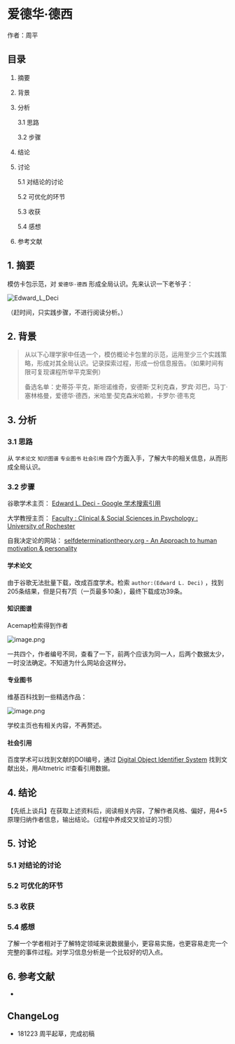 # 爱德华·德西

作者：周平



## 目录

1. 摘要

2. 背景

3. 分析

   3.1 思路

   3.2 步骤

4. 结论

5. 讨论

   5.1 对结论的讨论

   5.2 可优化的环节

   5.3 收获

   5.4 感想

6. 参考文献



## 1. 摘要

模仿卡包示范，对 `爱德华·德西` 形成全局认识。先来认识一下老爷子：

![Edward_L_Deci](https://upload.wikimedia.org/wikipedia/commons/thumb/3/32/Edward_L_Deci.jpg/330px-Edward_L_Deci.jpg)

（赶时间，只实践步骤，不进行阅读分析。）



## 2. 背景

> 从以下心理学家中任选一个，模仿概论卡包里的示范，运用至少三个实践策略，形成对其全局认识。记录探索过程，形成一份信息报告。（如果时间有限可复现课程所举平克案例）
>
> 备选名单：史蒂芬·平克，斯坦诺维奇，安德斯·艾利克森，罗宾·邓巴，马丁·塞林格曼，爱德华·德西，米哈里·契克森米哈赖，卡罗尔·德韦克



## 3. 分析

### 3.1 思路

从 `学术论文` `知识图谱` `专业图书` `社会引用` 四个方面入手，了解大牛的相关信息，从而形成全局认识。



### 3.2 步骤

谷歌学术主页： [Edward L. Deci - Google 学术搜索引用](HTTP://scholar.google.com/citations?user=vj9FOZcAAAAJ&hl=zh-CN)

大学教授主页： [Faculty : Clinical & Social Sciences in Psychology : University of Rochester](http://www.sas.rochester.edu/psy/people/faculty/deci_edward/index.html)

自我决定论的网站： [selfdeterminationtheory.org - An Approach to human motivation & personality](http://selfdeterminationtheory.org/)



#### 学术论文

由于谷歌无法批量下载，改成百度学术。检索 `author:(Edward L. Deci)` ，找到205条结果，但是只有7页（一页最多10条），最终下载成功39条。



#### 知识图谱

Acemap检索得到作者

![image.png](https://upload-images.jianshu.io/upload_images/15321531-ebe5ec9eb40e0add.png?imageMogr2/auto-orient/strip%7CimageView2/2/w/1240)

一共四个，作者编号不同，查看了一下，前两个应该为同一人，后两个数据太少，一时没法确定。不知道为什么网站会这样分。



#### 专业图书

维基百科找到一些精选作品：

![image.png](https://upload-images.jianshu.io/upload_images/15321531-46994be8c6128cd5.png?imageMogr2/auto-orient/strip%7CimageView2/2/w/1240)

学校主页也有相关内容，不再赘述。



#### 社会引用

百度学术可以找到文献的DOI编号，通过 [Digital Object Identifier System](https://www.doi.org/) 找到文献出处，用Altmetric it!查看引用数据。




## 4. 结论

【先纸上谈兵】在获取上述资料后，阅读相关内容，了解作者风格、偏好，用4*5原理归纳作者信息，输出结论。（过程中养成交叉验证的习惯）



## 5. 讨论

### 5.1 对结论的讨论





### 5.2 可优化的环节





### 5.3 收获





### 5.4 感想

了解一个学者相对于了解特定领域来说数据量小，更容易实施，也更容易走完一个完整的事件过程。对学习信息分析是一个比较好的切入点。



## 6. 参考文献

- 



## ChangeLog

- 181223    周平起草，完成初稿